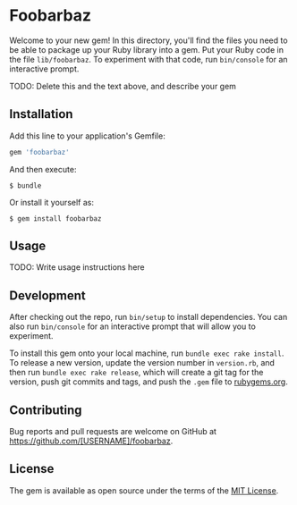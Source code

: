 # Foobarbaz

Welcome to your new gem! In this directory, you'll find the files you need to be able to package up your Ruby library into a gem. Put your Ruby code in the file `lib/foobarbaz`. To experiment with that code, run `bin/console` for an interactive prompt.

TODO: Delete this and the text above, and describe your gem

## Installation

Add this line to your application's Gemfile:

```ruby
gem 'foobarbaz'
```

And then execute:

    $ bundle

Or install it yourself as:

    $ gem install foobarbaz

## Usage

TODO: Write usage instructions here

## Development

After checking out the repo, run `bin/setup` to install dependencies. You can also run `bin/console` for an interactive prompt that will allow you to experiment.

To install this gem onto your local machine, run `bundle exec rake install`. To release a new version, update the version number in `version.rb`, and then run `bundle exec rake release`, which will create a git tag for the version, push git commits and tags, and push the `.gem` file to [rubygems.org](https://rubygems.org).

## Contributing

Bug reports and pull requests are welcome on GitHub at https://github.com/[USERNAME]/foobarbaz.


## License

The gem is available as open source under the terms of the [MIT License](http://opensource.org/licenses/MIT).

